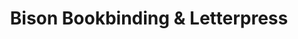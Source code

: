 ---
title: "Bison Bookbinding & Letterpress"
url: /bellingham/bison-bookbinding-und-letterpress/
shop: Andenken
---